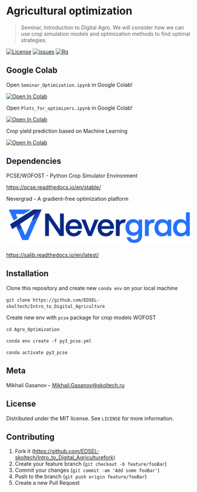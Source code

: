 # Agricultural optimization
> Seminar, Introduction to Digital Agro. We will consider how we can use crop simulation models and optimization methods to find optimal strategies.

[![License](https://img.shields.io/github/license/EDSEL-skoltech/multi_objective_irrigation)](https://github.com/EDSEL-skoltech/multi_objective_irrigation/blob/main/LICENSE)
[![issues](https://img.shields.io/github/issues/EDSEL-skoltech/multi_objective_irrigation)](https://github.com/EDSEL-skoltech/multi_objective_irrigation/issues)
[![Rg](https://img.shields.io/badge/ResearchGate-Follow-green)](https://www.researchgate.net/project/Digital-Agro)


<!-- ![graphical](plots_ICCS/Graphical_abstract.png) -->

## Google Colab 

Open `Seminar_Optimization.ipynb` in Google Colab!

<a href="https://colab.research.google.com/github/EDSEL-skoltech/Intro_to_Digital_Agriculture/blob/main/Agro_Optimization/Seminar_Optimization.ipynb" target="_parent"><img src="https://colab.research.google.com/assets/colab-badge.svg" alt="Open In Colab"/></a>


Open `Plots_for_optimizers.ipynb` in Google Colab!

<a href="https://colab.research.google.com/github/EDSEL-skoltech/Intro_to_Digital_Agriculture/blob/main/Agro_Optimization/Plots_for_optimizers.ipynb" target="_parent"><img src="https://colab.research.google.com/assets/colab-badge.svg" alt="Open In Colab"/></a>


Crop yield prediction based on Machine Learning

<a href="https://colab.research.google.com/github/EDSEL-skoltech/Intro_to_Digital_Agriculture/blob/main/Agro_Optimization/Seminar_Yield_prediction_ML.ipynb" target="_parent"><img src="https://colab.research.google.com/assets/colab-badge.svg" alt="Open In Colab"/></a>



## Dependencies 

PCSE/WOFOST - Python Crop Simulator Environment

https://pcse.readthedocs.io/en/stable/

Nevergrad - A gradient-free optimization platform

<img src='./data/Nevergrad-LogoMark.png' alt="drawing" width=500/>

https://salib.readthedocs.io/en/latest/


## Installation

Clone this repository and create new `conda env` on your local machine

`git clone https://github.com/EDSEL-skoltech/Intro_to_Digital_Agriculture`

Create new env with `pcse` package for crop models WOFOST

`cd Agro_Optimization`

`conda env create -f py3_pcse.yml`

`conda activate py3_pcse`


## Meta

Mikhail Gasanov – Mikhail.Gasanov@skoltech.ru

## License

Distributed under the MIT license. See ``LICENSE`` for more information.


## Contributing

1. Fork it (<https://github.com/EDSEL-skoltech/Intro_to_Digital_Agriculturefork>)
2. Create your feature branch (`git checkout -b feature/fooBar`)
3. Commit your changes (`git commit -am 'Add some fooBar'`)
4. Push to the branch (`git push origin feature/fooBar`)
5. Create a new Pull Request

